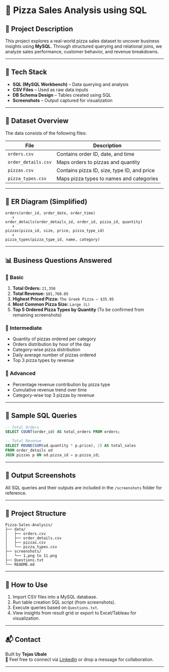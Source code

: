 
# 🍕 Pizza Sales Analysis using SQL

## 📌 Project Description

This project explores a real-world pizza sales dataset to uncover business insights using **MySQL**. Through structured querying and relational joins, we analyze sales performance, customer behavior, and revenue breakdowns.

---

## 🧰 Tech Stack

- **SQL (MySQL Workbench)** – Data querying and analysis  
- **CSV Files** – Used as raw data inputs  
- **DB Schema Design** – Tables created using SQL  
- **Screenshots** – Output captured for visualization

---

## 📂 Dataset Overview

The data consists of the following files:

| File | Description |
|------|-------------|
| `orders.csv` | Contains order ID, date, and time |
| `order_details.csv` | Maps orders to pizzas and quantity |
| `pizzas.csv` | Contains pizza ID, size, type ID, and price |
| `pizza_types.csv` | Maps pizza types to names and categories |

---

## 🧾 ER Diagram (Simplified)

```
orders(order_id, order_date, order_time)
   ⬇
order_details(order_details_id, order_id, pizza_id, quantity)
   ⬇
pizzas(pizza_id, size, price, pizza_type_id)
   ⬇
pizza_types(pizza_type_id, name, category)
```

---

## 📊 Business Questions Answered

### 🔹 Basic

1. **Total Orders:** `21,350`
2. **Total Revenue:** `$81,760.05`
3. **Highest Priced Pizza:** `The Greek Pizza – $35.95`
4. **Most Common Pizza Size:** `Large (L)`
5. **Top 5 Ordered Pizza Types by Quantity** (To be confirmed from remaining screenshots)

### 🔸 Intermediate

- Quantity of pizzas ordered per category  
- Orders distribution by hour of the day  
- Category-wise pizza distribution  
- Daily average number of pizzas ordered  
- Top 3 pizza types by revenue  

### 🔺 Advanced

- Percentage revenue contribution by pizza type  
- Cumulative revenue trend over time  
- Category-wise top 3 pizzas by revenue  

---

## 📌 Sample SQL Queries

```sql
-- Total Orders
SELECT COUNT(order_id) AS total_orders FROM orders;

-- Total Revenue
SELECT ROUND(SUM(od.quantity * p.price), 2) AS total_sales
FROM order_details od
JOIN pizzas p ON od.pizza_id = p.pizza_id;
```

---

## 📸 Output Screenshots

All SQL queries and their outputs are included in the `/screenshots` folder for reference.

---

## 📁 Project Structure

```
Pizza-Sales-Analysis/
├── data/
│   ├── orders.csv
│   ├── order_details.csv
│   ├── pizzas.csv
│   └── pizza_types.csv
├── screenshots/
│   └── 1.png to 11.png
├── Questions.txt
└── README.md
```

---

## 🚀 How to Use

1. Import CSV files into a MySQL database.
2. Run table creation SQL script (from screenshots).
3. Execute queries based on `Questions.txt`.
4. View insights from result grid or export to Excel/Tableau for visualization.

---

## 📬 Contact

Built by **Tejas Ubale**  
📧 Feel free to connect via [LinkedIn](#) or drop a message for collaboration.

---
